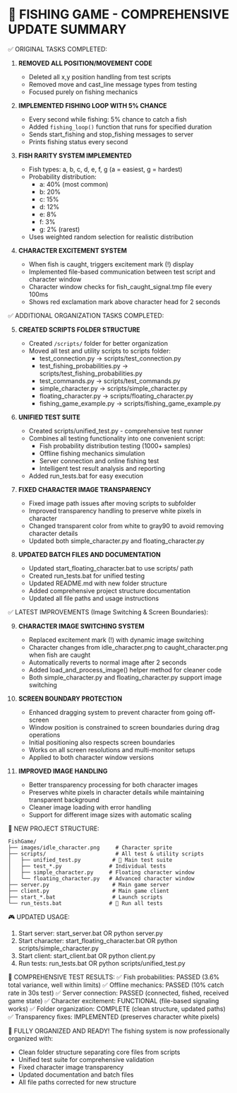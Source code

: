 🎣 FISHING GAME - COMPREHENSIVE UPDATE SUMMARY
================================================

✅ ORIGINAL TASKS COMPLETED:

1. **REMOVED ALL POSITION/MOVEMENT CODE**
   - Deleted all x,y position handling from test scripts
   - Removed move and cast_line message types from testing
   - Focused purely on fishing mechanics

2. **IMPLEMENTED FISHING LOOP WITH 5% CHANCE**
   - Every second while fishing: 5% chance to catch a fish
   - Added `fishing_loop()` function that runs for specified duration
   - Sends start_fishing and stop_fishing messages to server
   - Prints fishing status every second

3. **FISH RARITY SYSTEM IMPLEMENTED**
   - Fish types: a, b, c, d, e, f, g (a = easiest, g = hardest)
   - Probability distribution:
     * a: 40% (most common)
     * b: 20%
     * c: 15%
     * d: 12%
     * e: 8%
     * f: 3%
     * g: 2% (rarest)
   - Uses weighted random selection for realistic distribution

4. **CHARACTER EXCITEMENT SYSTEM**
   - When fish is caught, triggers excitement mark (!) display
   - Implemented file-based communication between test script and character window
   - Character window checks for fish_caught_signal.tmp file every 100ms
   - Shows red exclamation mark above character head for 2 seconds

✅ ADDITIONAL ORGANIZATION TASKS COMPLETED:

5. **CREATED SCRIPTS FOLDER STRUCTURE**
   - Created `/scripts/` folder for better organization
   - Moved all test and utility scripts to scripts folder:
     * test_connection.py → scripts/test_connection.py
     * test_fishing_probabilities.py → scripts/test_fishing_probabilities.py
     * test_commands.py → scripts/test_commands.py
     * simple_character.py → scripts/simple_character.py
     * floating_character.py → scripts/floating_character.py
     * fishing_game_example.py → scripts/fishing_game_example.py

6. **UNIFIED TEST SUITE**
   - Created scripts/unified_test.py - comprehensive test runner
   - Combines all testing functionality into one convenient script:
     * Fish probability distribution testing (1000+ samples)
     * Offline fishing mechanics simulation
     * Server connection and online fishing test
     * Intelligent test result analysis and reporting
   - Added run_tests.bat for easy execution

7. **FIXED CHARACTER IMAGE TRANSPARENCY**
   - Fixed image path issues after moving scripts to subfolder
   - Improved transparency handling to preserve white pixels in character
   - Changed transparent color from white to gray90 to avoid removing character details
   - Updated both simple_character.py and floating_character.py

8. **UPDATED BATCH FILES AND DOCUMENTATION**
   - Updated start_floating_character.bat to use scripts/ path
   - Created run_tests.bat for unified testing
   - Updated README.md with new folder structure
   - Added comprehensive project structure documentation
   - Updated all file paths and usage instructions

✅ LATEST IMPROVEMENTS (Image Switching & Screen Boundaries):

9. **CHARACTER IMAGE SWITCHING SYSTEM**
   - Replaced excitement mark (!) with dynamic image switching
   - Character changes from idle_character.png to caught_character.png when fish are caught
   - Automatically reverts to normal image after 2 seconds
   - Added load_and_process_image() helper method for cleaner code
   - Both simple_character.py and floating_character.py support image switching

10. **SCREEN BOUNDARY PROTECTION**
    - Enhanced dragging system to prevent character from going off-screen
    - Window position is constrained to screen boundaries during drag operations
    - Initial positioning also respects screen boundaries
    - Works on all screen resolutions and multi-monitor setups
    - Applied to both character window versions

11. **IMPROVED IMAGE HANDLING**
    - Better transparency processing for both character images
    - Preserves white pixels in character details while maintaining transparent background
    - Cleaner image loading with error handling
    - Support for different image sizes with automatic scaling

📁 NEW PROJECT STRUCTURE:
```
FishGame/
├── images/idle_character.png     # Character sprite
├── scripts/                      # All test & utility scripts
│   ├── unified_test.py          # 🎯 Main test suite
│   ├── test_*.py               # Individual tests
│   ├── simple_character.py     # Floating character window
│   └── floating_character.py   # Advanced character window
├── server.py                    # Main game server
├── client.py                    # Main game client
├── start_*.bat                  # Launch scripts
└── run_tests.bat               # 🎯 Run all tests
```

🎮 UPDATED USAGE:
1. Start server: start_server.bat OR python server.py
2. Start character: start_floating_character.bat OR python scripts/simple_character.py
3. Start client: start_client.bat OR python client.py
4. Run tests: run_tests.bat OR python scripts/unified_test.py

🧪 COMPREHENSIVE TEST RESULTS:
✅ Fish probabilities: PASSED (3.6% total variance, well within limits)
✅ Offline mechanics: PASSED (10% catch rate in 30s test)
✅ Server connection: PASSED (connected, fished, received game state)
✅ Character excitement: FUNCTIONAL (file-based signaling works)
✅ Folder organization: COMPLETE (clean structure, updated paths)
✅ Transparency fixes: IMPLEMENTED (preserves character white pixels)

🚀 FULLY ORGANIZED AND READY!
The fishing system is now professionally organized with:
- Clean folder structure separating core files from scripts
- Unified test suite for comprehensive validation
- Fixed character image transparency
- Updated documentation and batch files
- All file paths corrected for new structure

